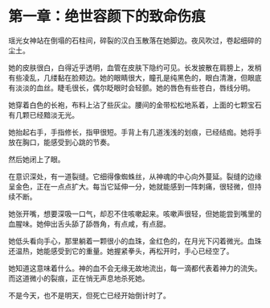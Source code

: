 # 第一章：绝世容颜下的致命伤痕

瑶光女神站在倒塌的石柱间，碎裂的汉白玉散落在她脚边。夜风吹过，卷起细碎的尘土。

她的皮肤很白，白得近乎透明，血管在皮肤下隐约可见。长发披散在肩膀上，发梢有些凌乱，几缕黏在脸颊边。她的眼睛很大，瞳孔是纯黑色的，眼白清澈，但眼底有淡淡的血丝。睫毛很长，偶尔眨眼时会轻颤。她的唇色有些苍白，唇线分明。

她穿着白色的长袍，布料上沾了些灰尘。腰间的金带松松地系着，上面的七颗宝石有几颗已经黯淡无光。

她抬起右手，手指修长，指甲很短。手背上有几道浅浅的划痕，已经结痂。她将手放在胸口，能感受到心跳的节奏。

然后她闭上了眼。

在意识深处，有一道裂缝。它细得像蜘蛛丝，从神魂的中心向外蔓延。裂缝的边缘呈金色，正在一点点扩大。每当它延伸一分，她就能感到一阵刺痛，很轻微，但持续不断。

她张开嘴，想要深吸一口气，却忍不住咳嗽起来。咳嗽声很轻，但她能尝到嘴里的血腥味。她伸出舌头舔了舔唇角，有点咸，有点甜。

她低头看向手心，那里躺着一颗很小的血珠，金红色的，在月光下闪着微光。血珠还温热，她能感受到它的重量。她握紧拳头，再松开时，手心已经空了。

她知道这意味着什么。神的血不会无缘无故地流出，每一滴都代表着神力的流失。而这道微小的裂痕，正在悄无声息地杀死她。

不是今天，也不是明天，但死亡已经开始倒计时了。